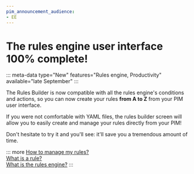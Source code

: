 ```yaml
---
pim_announcement_audience:
- EE
---
```


# The rules engine user interface 100% complete!
::: meta-data type="New" features="Rules engine, Productivity" available="late September"
:::

The Rules Builder is now compatible with all the rules engine's conditions and actions, so you can now create your rules **from A to Z** from your PIM user interface. 

If you were not comfortable with YAML files, the rules builder screen will allow you to easily create and manage your rules directly from your PIM!

Don't hesitate to try it and you'll see: it'll save you a tremendous amount of time.

::: more
[How to manage my rules?](../articles/manage-your-rules.html)  
[What is a rule?](../articles/what-is-a-rule.html)  
[What is the rules engine?](../articles/get-started-with-the-rules-engine.html)
:::
